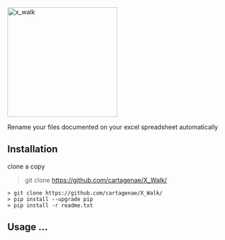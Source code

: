 <img width="248" alt="x_walk" src="https://user-images.githubusercontent.com/6395465/59654061-6551a380-9149-11e9-8e5e-6756ac522262.png">

Rename your files documented on your excel spreadsheet automatically



## Installation

clone a copy

> git clone https://github.com/cartagenae/X_Walk/

```
> git clone https://github.com/cartagenae/X_Walk/
> pip install --upgrade pip
> pip install -r readme.txt
```

## Usage ...

